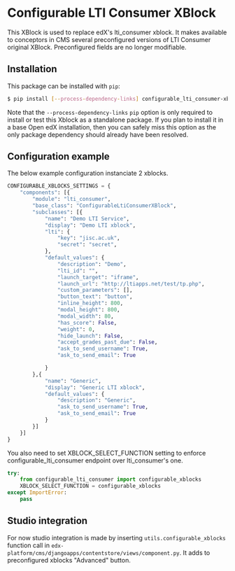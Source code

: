 # Configurable LTI Consumer XBlock

This XBlock is used to replace edX's lti_consumer xblock. It makes available to
conceptors in CMS several preconfigured versions of LTI Consumer original
XBlock. Preconfigured fields are no longer modifiable.

## Installation

This package can be installed with `pip`:

```bash
$ pip install [--process-dependency-links] configurable_lti_consumer-xblock
```

Note that the `--process-dependency-links` `pip` option is only required to
install or test this Xblock as a standalone package. If you plan to install it
in a base Open edX installation, then you can safely miss this option as the
only package dependency should already have been resolved.

## Configuration example

The below example configuration instanciate 2 xblocks.

```python
CONFIGURABLE_XBLOCKS_SETTINGS = {
    "components": [{
        "module": "lti_consumer",
        "base_class": "ConfigurableLtiConsumerXBlock",
        "subclasses": [{
            "name": "Demo LTI Service",
            "display": "Demo LTI xblock",
            "lti": {
                "key": "jisc.ac.uk",
                "secret": "secret",
            },
            "default_values": {
                "description": "Demo",
                "lti_id": "",
                "launch_target": "iframe",
                "launch_url": "http://ltiapps.net/test/tp.php",
                "custom_parameters": [],
                "button_text": "button",
                "inline_height": 800,
                "modal_height": 800,
                "modal_width": 80,
                "has_score": False,
                "weight": 0,
                "hide_launch": False,
                "accept_grades_past_due": False,
                "ask_to_send_username": True,
                "ask_to_send_email": True

            }
        },{
            "name": "Generic",
            "display": "Generic LTI xblock",
            "default_values": {
                "description": "Generic",
                "ask_to_send_username": True,
                "ask_to_send_email": True
            }
        }]
    }]
}
```

You also need to set XBLOCK_SELECT_FUNCTION setting to enforce
configurable_lti_consumer endpoint over lti_consumer's one.

```python
try:
    from configurable_lti_consumer import configurable_xblocks
    XBLOCK_SELECT_FUNCTION = configurable_xblocks
except ImportError:
    pass
```

## Studio integration

For now studio integration is made by inserting `utils.configurable_xblocks`
function call in `edx-platform/cms/djangoapps/contentstore/views/component.py`.
It adds to preconfigured xblocks "Advanced" button.
